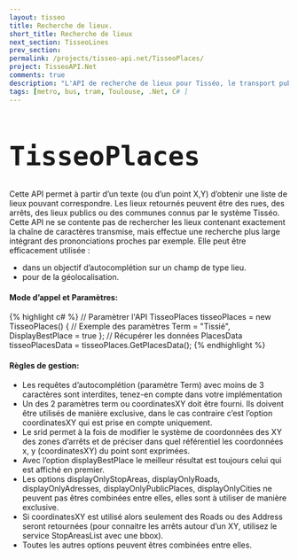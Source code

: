 ```yaml
---
layout: tisseo
title: Recherche de lieux.
short_title: Recherche de lieux
next_section: TisseoLines
prev_section: 
permalink: /projects/tisseo-api.net/TisseoPlaces/
project: TisseoAPI.Net
comments: true
description: "L'API de recherche de lieux pour Tisséo, le transport publique de la ville de Toulouse."
tags: [metro, bus, tram, Toulouse, .Net, C# ]
---
```


<h1><code class="option"><h1>TisseoPlaces</h1></code></h1>

Cette API permet à partir d’un texte (ou d’un point X,Y) d’obtenir une liste de lieux pouvant correspondre. Les lieux retournés peuvent être des rues, des arrêts, des lieux publics ou des communes connus par le système Tisséo.
Cette API ne se contente pas de rechercher les lieux contenant exactement la chaîne de caractères transmise, mais effectue une recherche plus large intégrant des prononciations proches par exemple.
Elle peut être efficacement utilisée :<ul><li>dans un objectif d’autocomplétion sur un champ de type lieu.</li><li>pour de la géolocalisation.</li>
</ul>

<h4>Mode d’appel et Paramètres:</h4>
{% highlight c# %}
// Paramètrer l'API
TisseoPlaces tisseoPlaces = new TisseoPlaces() 
{ 
	// Exemple des paramètres
	Term = "Tissié", 
	DisplayBestPlace = true 
};
// Récupérer les données 
PlacesData tisseoPlacesData = tisseoPlaces.GetPlacesData();
{% endhighlight %}

<h4>Règles de gestion:</h4>
<ul>
<li>Les requêtes d’autocomplétion (paramètre Term) avec moins de 3 caractères sont interdites, tenez-en compte dans votre implémentation</li>
<li>Un des 2 paramètres term ou coordinatesXY doit être fourni. Ils doivent être utilisés de manière exclusive, dans le cas contraire c’est l’option coordinatesXY qui est prise en compte uniquement.</li><li>Le srid permet à la fois de modifier le système de coordonnées des XY des zones d’arrêts et de préciser dans quel référentiel les coordonnées x, y (coordinatesXY) du point sont exprimées.</li><li>Avec l’option displayBestPlace le meilleur résultat est toujours celui qui est affiché en premier.</li><li>Les options displayOnlyStopAreas, displayOnlyRoads, displayOnlyAdresses, displayOnlyPublicPlaces, displayOnlyCities ne peuvent pas êtres combinées entre elles, elles sont à utiliser de manière exclusive.</li><li>Si coordinatesXY est utilisé alors seulement des Roads ou des Address seront retournées (pour connaitre les arrêts autour d’un XY, utilisez le service StopAreasList avec une bbox).</li><li>Toutes les autres options peuvent êtres combinées entre elles.</li>
</ul>

